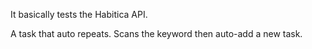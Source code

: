It basically tests the Habitica API.

A task that auto repeats. Scans the keyword then auto-add a new task.